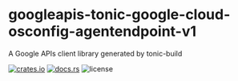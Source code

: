 # googleapis-tonic-google-cloud-osconfig-agentendpoint-v1

A Google APIs client library generated by tonic-build

[![crates.io](https://img.shields.io/crates/v/googleapis-tonic-google-cloud-osconfig-agentendpoint-v1)](https://crates.io/crates/googleapis-tonic-google-cloud-osconfig-agentendpoint-v1)
[![docs.rs](https://img.shields.io/docsrs/googleapis-tonic-google-cloud-osconfig-agentendpoint-v1)](https://docs.rs/googleapis-tonic-google-cloud-osconfig-agentendpoint-v1)
![license](https://img.shields.io/crates/l/googleapis-tonic-google-cloud-osconfig-agentendpoint-v1)
